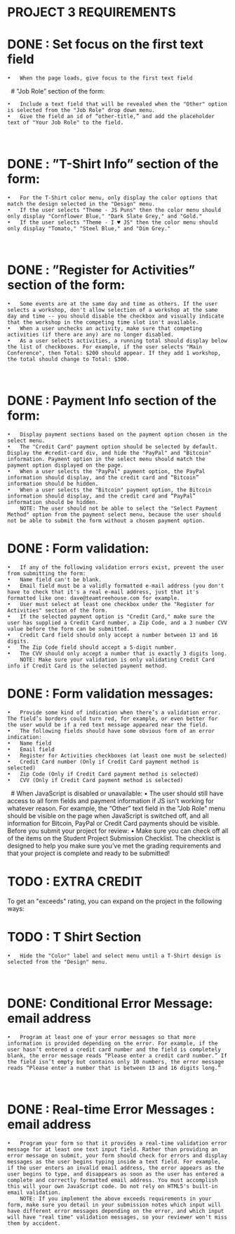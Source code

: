 # PROJECT 3 REQUIREMENTS

# DONE : Set focus on the first text field

	•	When the page loads, give focus to the first text field
 
		# ”Job Role” section of the form:

	•	Include a text field that will be revealed when the "Other" option is selected from the "Job Role" drop down menu.
	•	Give the field an id of “other-title,” and add the placeholder text of "Your Job Role" to the field.
 
# DONE : ”T-Shirt Info” section of the form:

	•	For the T-Shirt color menu, only display the color options that match the design selected in the "Design" menu.
	•	If the user selects "Theme - JS Puns" then the color menu should only display "Cornflower Blue," "Dark Slate Grey," and "Gold."
	•	If the user selects "Theme - I ♥ JS" then the color menu should only display "Tomato," "Steel Blue," and "Dim Grey."
 
# DONE : ”Register for Activities” section of the form:

	•	Some events are at the same day and time as others. If the user selects a workshop, don't allow selection of a workshop at the same day and time -- you should disable the checkbox and visually indicate that the workshop in the competing time slot isn't available.
	•	When a user unchecks an activity, make sure that competing activities (if there are any) are no longer disabled.
	•	As a user selects activities, a running total should display below the list of checkboxes. For example, if the user selects "Main Conference", then Total: $200 should appear. If they add 1 workshop, the total should change to Total: $300.
 
# DONE : Payment Info section of the form:

	•	Display payment sections based on the payment option chosen in the select menu.
	•	The "Credit Card" payment option should be selected by default. Display the #credit-card div, and hide the "PayPal" and "Bitcoin" information. Payment option in the select menu should match the payment option displayed on the page.
	•	When a user selects the "PayPal" payment option, the PayPal information should display, and the credit card and “Bitcoin” information should be hidden.
	•	When a user selects the "Bitcoin" payment option, the Bitcoin information should display, and the credit card and “PayPal” information should be hidden.
		NOTE: The user should not be able to select the "Select Payment Method" option from the payment select menu, because the user should not be able to submit the form without a chosen payment option.  

# DONE : Form validation:

	•	If any of the following validation errors exist, prevent the user from submitting the form:
	•	Name field can't be blank.
	•	Email field must be a validly formatted e-mail address (you don't have to check that it's a real e-mail address, just that it's formatted like one: dave@teamtreehouse.com for example.
	•	User must select at least one checkbox under the "Register for Activities" section of the form.
	•	If the selected payment option is "Credit Card," make sure the user has supplied a Credit Card number, a Zip Code, and a 3 number CVV value before the form can be submitted.
	•	Credit Card field should only accept a number between 13 and 16 digits.
	•	The Zip Code field should accept a 5-digit number.
	•	The CVV should only accept a number that is exactly 3 digits long.
		NOTE: Make sure your validation is only validating Credit Card info if Credit Card is the selected payment method.  

# DONE : Form validation messages:

	•	Provide some kind of indication when there’s a validation error. The field’s borders could turn red, for example, or even better for the user would be if a red text message appeared near the field.
	•	The following fields should have some obvious form of an error indication:
	•	Name field
	•	Email field
	•	Register for Activities checkboxes (at least one must be selected)
	•	Credit Card number (Only if Credit Card payment method is selected)
	•	Zip Code (Only if Credit Card payment method is selected)
	•	CVV (Only if Credit Card payment method is selected)
 
		# When JavaScript is disabled or unavailable:
	•	The user should still have access to all form fields and payment information if JS isn't working for whatever reason. For example, the “Other” text field in the "Job Role" menu should be visible on the page when JavaScript is switched off, and all information for Bitcoin, PayPal or Credit Card payments should be visible.
 
		Before you submit your project for review:
	•	Make sure you can check off all of the items on the Student Project Submission Checklist. The checklist is designed to help you make sure you’ve met the grading requirements and that your project is complete and ready to be submitted!

# TODO : EXTRA CREDIT

To get an "exceeds" rating, you can expand on the project in the following ways:

# TODO : T Shirt Section

	•	Hide the "Color" label and select menu until a T-Shirt design is selected from the "Design" menu.
 
# DONE: Conditional Error Message: email address

	•	Program at least one of your error messages so that more information is provided depending on the error. For example, if the user hasn’t entered a credit card number and the field is completely blank, the error message reads “Please enter a credit card number.” If the field isn’t empty but contains only 10 numbers, the error message reads “Please enter a number that is between 13 and 16 digits long.”
 

# DONE : Real-time Error Messages : email address

	•	Program your form so that it provides a real-time validation error message for at least one text input field. Rather than providing an error message on submit, your form should check for errors and display messages as the user begins typing inside a text field. For example, if the user enters an invalid email address, the error appears as the user begins to type, and disappears as soon as the user has entered a complete and correctly formatted email address. You must accomplish this will your own JavaScript code. Do not rely on HTML5's built-in email validation.
		NOTE: If you implement the above exceeds requirements in your form, make sure you detail in your submission notes which input will have different error messages depending on the error, and which input will have "real time" validation messages, so your reviewer won't miss them by accident.  
